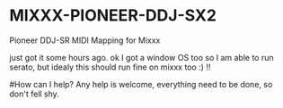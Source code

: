 # MIXXX-PIONEER-DDJ-SX2
Pioneer DDJ-SR MIDI Mapping for Mixxx

just got it some hours ago.
ok I got a window OS too so I am able to run serato, but idealy this should run fine on mixxx too :) !!

#How can I help?
Any help is welcome, everything need to be done, so don't fell shy.
